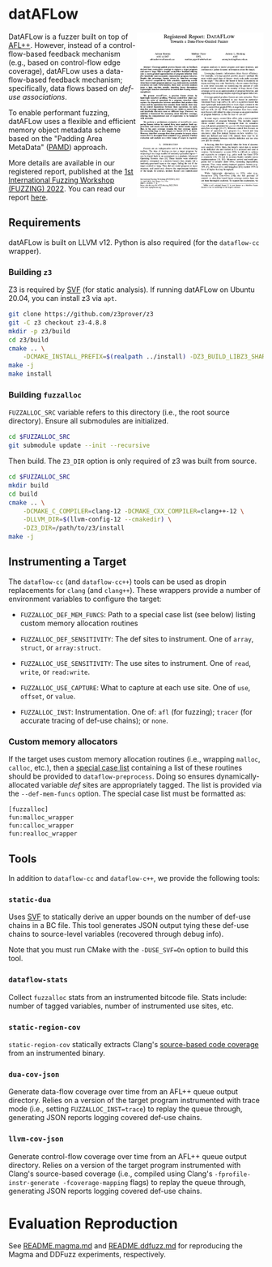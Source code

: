 # datAFLow

<p>
<a href="https://www.ndss-symposium.org/wp-content/uploads/fuzzing2022_23001_paper.pdf" target="_blank">
<img align="right" width="250" src="img/dataflow-paper.png">
</a>
</p>

DatAFLow is a fuzzer built on top of
[AFL++](https://github.com/AFLplusplus/AFLplusplus/). However, instead of a
control-flow-based feedback mechanism (e.g., based on control-flow edge
coverage), datAFLow uses a data-flow-based feedback mechanism; specifically,
data flows based on _def-use associations_.

To enable performant fuzzing, datAFLow uses a flexible and efficient memory
object metadata scheme based on the "Padding Area MetaData"
([PAMD](https://dl.acm.org/doi/10.1145/3156685.3092268)) approach.

More details are available in our registered report, published at the [1st
International Fuzzing Workshop (FUZZING)
2022](https://fuzzingworkshop.github.io/). You can read our report
[here](https://www.ndss-symposium.org/wp-content/uploads/fuzzing2022_23001_paper.pdf).

## Requirements

datAFLow is built on LLVM v12. Python is also required (for the `dataflow-cc`
wrapper).

### Building `z3`

Z3 is required by [SVF](https://github.com/svf-tools/svf) (for static analysis).
If running datAFLow on Ubuntu 20.04, you can install z3 via `apt`.

```bash
git clone https://github.com/z3prover/z3
git -C z3 checkout z3-4.8.8
mkdir -p z3/build
cd z3/build
cmake .. \
    -DCMAKE_INSTALL_PREFIX=$(realpath ../install) -DZ3_BUILD_LIBZ3_SHARED=False
make -j
make install
```

### Building `fuzzalloc`

`FUZZALLOC_SRC` variable refers to this directory (i.e., the root source
directory). Ensure all submodules are initialized.

```bash
cd $FUZZALLOC_SRC
git submodule update --init --recursive
```

Then build. The `Z3_DIR` option is only required of z3 was built from source.

```bash
cd $FUZZALLOC_SRC
mkdir build
cd build
cmake .. \
    -DCMAKE_C_COMPILER=clang-12 -DCMAKE_CXX_COMPILER=clang++-12 \
    -DLLVM_DIR=$(llvm-config-12 --cmakedir) \
    -DZ3_DIR=/path/to/z3/install
make -j
```

## Instrumenting a Target

The `dataflow-cc` (and `dataflow-cc++`) tools can be used as dropin replacements
for `clang` (and `clang++`).  These wrappers provide a number of environment
variables to configure the target:

* `FUZZALLOC_DEF_MEM_FUNCS`: Path to a special case list (see below) listing
custom memory allocation routines

* `FUZZALLOC_DEF_SENSITIVITY`: The def sites to instrument. One of `array`,
`struct`, or `array:struct`.

* `FUZZALLOC_USE_SENSITIVITY`: The use sites to instrument. One of `read`,
`write`, or `read:write`.

* `FUZZALLOC_USE_CAPTURE`: What to capture at each use site. One of `use`,
`offset`, or `value`.

* `FUZZALLOC_INST`: Instrumentation. One of: `afl` (for fuzzing); `tracer` (for
accurate tracing of def-use chains); or `none`.

### Custom memory allocators

If the target uses custom memory allocation routines (i.e., wrapping `malloc`,
`calloc`, etc.), then a [special case
list](https://clang.llvm.org/docs/SanitizerSpecialCaseList.html) containing a
list of these routines should be provided to `dataflow-preprocess`. Doing so
ensures dynamically-allocated variable _def_ sites are appropriately tagged. The
list is provided via the `--def-mem-funcs` option. The special case list must be
formatted as:

```
[fuzzalloc]
fun:malloc_wrapper
fun:calloc_wrapper
fun:realloc_wrapper
```

## Tools

In addition to `dataflow-cc` and `dataflow-c++`, we provide the following tools:

### `static-dua`

Uses [SVF](https://github.com/SVF-tools/SVF/) to statically derive an upper
bounds on the number of def-use chains in a BC file. This tool generates JSON
output tying these def-use chains to source-level variables (recovered through
debug info).

Note that you must run CMake with the `-DUSE_SVF=On` option to build this tool.

### `dataflow-stats`

Collect `fuzzalloc` stats from an instrumented bitcode file. Stats include:
number of tagged variables, number of instrumented use sites, etc.

### `static-region-cov`

`static-region-cov` statically extracts Clang's [source-based code
coverage](https://clang.llvm.org/docs/SourceBasedCodeCoverage.html) from an
instrumented binary.

### `dua-cov-json`

Generate data-flow coverage over time from an AFL++ queue output directory.
Relies on a version of the target program instrumented with trace mode (i.e.,
setting `FUZZALLOC_INST=trace`) to replay the queue through, generating JSON
reports logging covered def-use chains.

### `llvm-cov-json`

Generate control-flow coverage over time from an AFL++ queue output directory.
Relies on a version of the target program instrumented with Clang's source-based
coverage (i.e., compiled using Clang's `-fprofile-instr-generate
-fcoverage-mapping` flags) to replay the queue through, generating JSON reports
logging covered def-use chains.

# Evaluation Reproduction

See [README.magma.md](evaluation/README.magma.md) and
[README.ddfuzz.md](evaluation/README.ddfuzz.md) for reproducing the Magma and
DDFuzz experiments, respectively.
